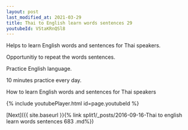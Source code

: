 ```yaml
---
layout: post
last_modified_at: 2021-03-29
title: Thai to English learn words sentences 29 
youtubeId: VStaKRnQSl8
---
```

 
 
Helps to learn English words and sentences for Thai speakers.

Opportunitiy to repeat the words sentences. 

Practice English language. 
 
10 minutes practice every day. 
 
How to learn English words and sentences for Thai speakers 
 
{% include youtubePlayer.html id=page.youtubeId %}
 
 
[Next]({{ site.baseurl }}{% link  split1/_posts/2016-09-16-Thai to english learn words sentences 683 .md%})
 
